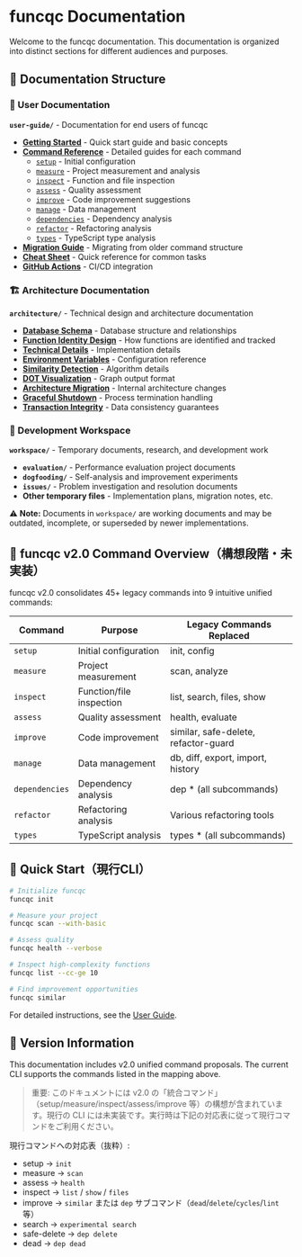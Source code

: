 # funcqc Documentation

Welcome to the funcqc documentation. This documentation is organized into distinct sections for different audiences and purposes.

## 📁 Documentation Structure

### 👤 User Documentation
**`user-guide/`** - Documentation for end users of funcqc

- **[Getting Started](user-guide/README.md)** - Quick start guide and basic concepts
- **[Command Reference](user-guide/commands/)** - Detailed guides for each command
  - [`setup`](user-guide/commands/setup.md) - Initial configuration
  - [`measure`](user-guide/commands/measure.md) - Project measurement and analysis
  - [`inspect`](user-guide/commands/inspect.md) - Function and file inspection
  - [`assess`](user-guide/commands/assess.md) - Quality assessment
  - [`improve`](user-guide/commands/improve.md) - Code improvement suggestions
  - [`manage`](user-guide/commands/manage.md) - Data management
  - [`dependencies`](user-guide/commands/dependencies.md) - Dependency analysis
  - [`refactor`](user-guide/commands/refactor.md) - Refactoring analysis
  - [`types`](user-guide/commands/types.md) - TypeScript type analysis
- **[Migration Guide](user-guide/migration-guide.md)** - Migrating from older command structure
- **[Cheat Sheet](user-guide/cheatsheet.md)** - Quick reference for common tasks
- **[GitHub Actions](user-guide/github-actions-integration.md)** - CI/CD integration

### 🏗️ Architecture Documentation
**`architecture/`** - Technical design and architecture documentation

- **[Database Schema](architecture/data-model.md)** - Database structure and relationships
- **[Function Identity Design](architecture/function-identity-design.md)** - How functions are identified and tracked
- **[Technical Details](architecture/technical-details.md)** - Implementation details
- **[Environment Variables](architecture/environment-variables.md)** - Configuration reference
- **[Similarity Detection](architecture/similarity-detection.md)** - Algorithm details
- **[DOT Visualization](architecture/dot-format-visualization.md)** - Graph output format
- **[Architecture Migration](architecture/ARCHITECTURE_MIGRATION_GUIDE.md)** - Internal architecture changes
- **[Graceful Shutdown](architecture/GRACEFUL-SHUTDOWN.md)** - Process termination handling
- **[Transaction Integrity](architecture/TRANSACTION-INTEGRITY.md)** - Data consistency guarantees

### 🔬 Development Workspace
**`workspace/`** - Temporary documents, research, and development work

- **`evaluation/`** - Performance evaluation project documents
- **`dogfooding/`** - Self-analysis and improvement experiments
- **`issues/`** - Problem investigation and resolution documents
- **Other temporary files** - Implementation plans, migration notes, etc.

⚠️ **Note:** Documents in `workspace/` are working documents and may be outdated, incomplete, or superseded by newer implementations.

## 🎯 funcqc v2.0 Command Overview（構想段階・未実装）

funcqc v2.0 consolidates 45+ legacy commands into 9 intuitive unified commands:

| Command | Purpose | Legacy Commands Replaced |
|---------|---------|-------------------------|
| `setup` | Initial configuration | init, config |
| `measure` | Project measurement | scan, analyze |
| `inspect` | Function/file inspection | list, search, files, show |
| `assess` | Quality assessment | health, evaluate |
| `improve` | Code improvement | similar, safe-delete, refactor-guard |
| `manage` | Data management | db, diff, export, import, history |
| `dependencies` | Dependency analysis | dep * (all subcommands) |
| `refactor` | Refactoring analysis | Various refactoring tools |
| `types` | TypeScript analysis | types * (all subcommands) |

## 🚀 Quick Start（現行CLI）

```bash
# Initialize funcqc
funcqc init

# Measure your project
funcqc scan --with-basic

# Assess quality
funcqc health --verbose

# Inspect high-complexity functions
funcqc list --cc-ge 10

# Find improvement opportunities
funcqc similar
```

For detailed instructions, see the [User Guide](user-guide/README.md).

## 📄 Version Information

This documentation includes v2.0 unified command proposals. The current CLI supports the commands listed in the mapping above.
> 重要: このドキュメントには v2.0 の「統合コマンド」（setup/measure/inspect/assess/improve 等）の構想が含まれています。現行の CLI には未実装です。実行時は下記の対応表に従って現行コマンドをご利用ください。

現行コマンドへの対応表（抜粋）:
- setup → `init`
- measure → `scan`
- assess → `health`
- inspect → `list` / `show` / `files`
- improve → `similar` または `dep` サブコマンド（`dead`/`delete`/`cycles`/`lint` 等）
- search → `experimental search`
- safe-delete → `dep delete`
- dead → `dep dead`
